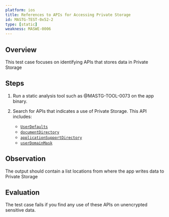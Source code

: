 ```yaml
---
platform: ios
title: References to APIs for Accessing Private Storage
id: MASTG-TEST-0x52-2
type: [static]
weakness: MASWE-0006
---
```


## Overview

This test case focuses on identifying APIs that stores data in Private Storage

## Steps

1. Run a static analysis tool such as @MASTG-TOOL-0073 on the app binary.

2. Search for APIs that indicates a use of Private Storage. This API includes:

    - [`UserDefaults`](https://developer.apple.com/documentation/foundation/userdefaults)
    - [`documentDirectory`](https://developer.apple.com/documentation/foundation/filemanager/searchpathdirectory/documentdirectory)
    - [`applicationSupportDirectory`](https://developer.apple.com/documentation/foundation/filemanager/searchpathdirectory/applicationsupportdirectory)
    - [`userDomainMask`](https://developer.apple.com/documentation/foundation/filemanager/searchpathdomainmask/1408037-userdomainmask)

## Observation

The output should contain a list locations from where the app writes data to Private Storage

## Evaluation

The test case fails if you find any use of these APIs on unencrypted sensitive data.
